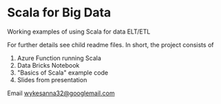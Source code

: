 # Scala for Big Data
Working examples of using Scala for data ELT/ETL

For further details see child readme files. In short, the project consists of 
1) Azure Function running Scala
2) Data Bricks Notebook
3) "Basics of Scala" example code
4) Slides from presentation 

Email wykesanna32@googlemail.com


